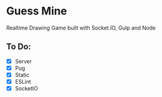 # Guess Mine

Realtime Drawing Game built with Socket.IO, Gulp and Node

## To Do:

- [x] Server
- [x] Pug
- [x] Static
- [x] ESLint
- [x] SocketIO
